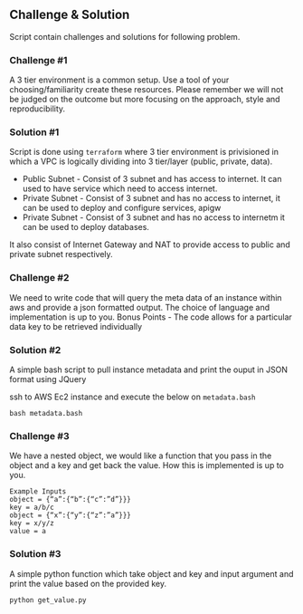 ## Challenge & Solution

Script contain challenges and solutions for following problem.

### Challenge #1
A 3 tier environment is a common setup. Use a tool of your choosing/familiarity create these resources. Please remember we will not be judged on the outcome but more focusing on the approach, style and reproducibility.

### Solution #1
Script is done using `terraform` where 3 tier environment is privisioned in which a VPC is logically dividing into 3 tier/layer (public, private, data).

- Public Subnet - Consist of 3 subnet and has access to internet. It can used to have service which need to access internet.
- Private Subnet - Consist of 3 subnet and has no access to internet, it can be used to deploy and configure services, apigw
- Private Subnet - Consist of 3 subnet and has no access to internetm it can be used to deploy databases.

It also consist of Internet Gateway and NAT to provide access to public and private subnet respectively.
### Challenge #2
We need to write code that will query the meta data of an instance within aws and provide a json formatted output. The choice of language and implementation is up to you. Bonus Points - The code allows for a particular data key to be retrieved individually

### Solution #2
A simple bash script to pull instance metadata and print the ouput in JSON format using JQuery

ssh to AWS Ec2 instance and execute the below on `metadata.bash`

`bash metadata.bash`

### Challenge #3
We have a nested object, we would like a function that you pass in the object and a key and get back the value. How this is implemented is up to you.
```
Example Inputs
object = {“a”:{“b”:{“c”:”d”}}}
key = a/b/c
object = {“x”:{“y”:{“z”:”a”}}}
key = x/y/z
value = a
```

### Solution #3
A simple python function which take object and key and input argument and print the value based on the provided key.

`python get_value.py`
